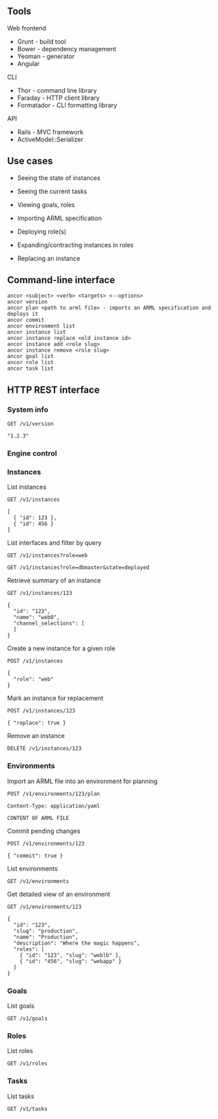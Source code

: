 ## Tools

Web frontend

  - Grunt - build tool
  - Bower - dependency management
  - Yeoman - generator
  - Angular

CLI

  - Thor - command line library
  - Faraday - HTTP client library
  - Formatador - CLI formatting library

API

  - Rails - MVC framework
  - ActiveModel::Serializer

## Use cases

  - Seeing the state of instances
  - Seeing the current tasks
  - Viewing goals, roles

  - Importing ARML specification
  - Deploying role(s)
  - Expanding/contracting instances in roles
  - Replacing an instance

## Command-line interface

    ancor <subject> <verb> <targets> <--options>
    ancor version
    ancor plan <path to arml file> - imports an ARML specification and deploys it
    ancor commit
    ancor environment list
    ancor instance list
    ancor instance replace <old instance id>
    ancor instance add <role slug>
    ancor instance remove <role slug>
    ancor goal list
    ancor role list
    ancor task list

## HTTP REST interface

### System info

`GET /v1/version`

    "1.2.3"

### Engine control


### Instances

List instances

`GET /v1/instances`

    [
      { "id": 123 },
      { "id": 456 }
    ]

List interfaces and filter by query

`GET /v1/instances?role=web`

`GET /v1/instances?role=dbmaster&state=deployed`

Retrieve summary of an instance

`GET /v1/instances/123`

    {
      "id": "123",
      "name": "web0",
      "channel_selections": [
      ]
    }

Create a new instance for a given role

`POST /v1/instances`

    {
      "role": "web"
    }

Mark an instance for replacement

`POST /v1/instances/123`

    { "replace": true }

Remove an instance

`DELETE /v1/instances/123`

### Environments

Import an ARML file into an environment for planning

`POST /v1/environments/123/plan`

    Content-Type: application/yaml

    CONTENT OF ARML FILE

Commit pending changes

`POST /v1/environments/123`

    { "commit": true }

List environments

`GET /v1/environments`

Get detailed view of an environment

`GET /v1/environments/123`

    {
      "id": "123",
      "slug": "production",
      "name": "Production",
      "description": "Where the magic happens",
      "roles": [
        { "id": "123", "slug": "weblb" },
        { "id": "456", "slug": "webapp" }
      ]
    }

### Goals

List goals

`GET /v1/goals`

### Roles

List roles

`GET /v1/roles`

### Tasks

List tasks

`GET /v1/tasks`
